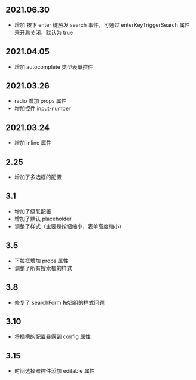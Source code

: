## 2021.06.30

- 增加 按下 enter 键触发 search 事件，可通过 enterKeyTriggerSearch 属性来开启关闭，默认为 true

## 2021.04.05

- 增加 autocomplete 类型表单控件

## 2021.03.26

- radio 增加 props 属性
- 增加控件 input-number

## 2021.03.24

- 增加 inline 属性

## 2.25

- 增加了多选框的配置

## 3.1

- 增加了级联配置
- 增加了默认 placeholder
- 调整了样式（主要是按钮缩小，表单高度缩小）

## 3.5

- 下拉框增加 props 属性
- 调整了所有搜索框的样式

## 3.8

- 修复了 searchForm 按钮组的样式问题

## 3.10

- 将插槽的配置暴露到 config 属性

## 3.15

- 时间选择器控件添加 editable 属性
